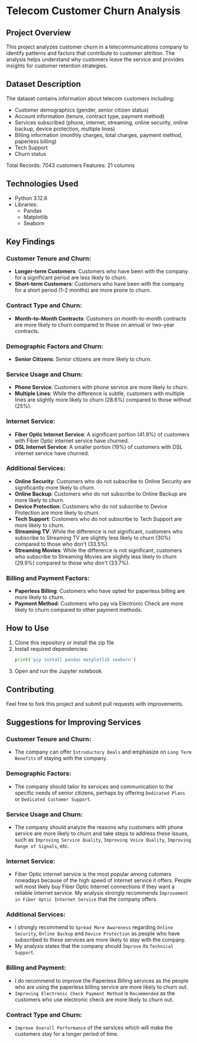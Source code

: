 # Telecom Customer Churn Analysis

## Project Overview
This project analyzes customer churn in a telecommunications company to identify patterns and factors that contribute to customer attrition. The analysis helps understand why customers leave the service and provides insights for customer retention strategies.

## Dataset Description
The dataset contains information about telecom customers including:
- Customer demographics (gender, senior citizen status)
- Account information (tenure, contract type, payment method)
- Services subscribed (phone, internet, streaming, online security, online backup, device protection, multiple lines)
- Billing information (monthly charges, total charges, payment method, paperless billing)
- Tech Support 
- Churn status

Total Records: 7043 customers
Features: 21 columns

## Technologies Used
- Python 3.12.6
- Libraries:
  - Pandas
  - Matplotlib 
  - Seaborn 

## Key Findings
### Customer Tenure and Churn:

- **Longer-term Customers**: Customers who have been with the company for a significant period are less likely to churn.
- **Short-term Customers**: Customers who have been with the company for a short period (1-2 months) are more prone to churn.

### Contract Type and Churn:

- **Month-to-Month Contracts**: Customers on month-to-month contracts are more likely to churn compared to those on annual or two-year contracts.

### Demographic Factors and Churn:

- **Senior Citizens**: Senior citizens are more likely to churn.

### Service Usage and Churn:

- **Phone Service**: Customers with phone service are more likely to churn.
- **Multiple Lines**: While the difference is subtle, customers with multiple lines are slightly more likely to churn (28.6%) compared to those without (25%).

### Internet Service:

- **Fiber Optic Internet Service**: A significant portion (41.9%) of customers with Fiber Optic internet service have churned.
- **DSL Internet Service**: A smaller portion (19%) of customers with DSL internet service have churned.

### Additional Services:
- **Online Security**: Customers who do not subscribe to Online Security are significantly more likely to churn.
- **Online Backup**: Customers who do not subscribe to Online Backup are more likely to churn.
- **Device Protection**: Customers who do not subscribe to Device Protection are more likely to churn.
- **Tech Support**: Customers who do not subscribe to Tech Support are more likely to churn.
- **Streaming TV**: While the difference is not significant, customers who subscribe to Streaming TV are slightly less likely to churn (30%) compared to those who don't (33.5%).
- **Streaming Movies**: While the difference is not significant, customers who subscribe to Streaming Movies are slightly less likely to churn (29.9%) compared to those who don't (33.7%).

### Billing and Payment Factors:

- **Paperless Billing**: Customers who have opted for paperless billing are more likely to churn.
- **Payment Method**: Customers who pay via Electronic Check are more likely to churn compared to other payment methods.

## How to Use
1. Clone this repository or install the zip file
2. Install required dependencies:
    ```Python 
    print('pip install pandas matplotlib seaborn')
    ```
3. Open and run the Jupyter notebook

## Contributing
Feel free to fork this project and submit pull requests with improvements.

## Suggestions for Improving Services

### Customer Tenure and Churn:

- The company can offer `Introductory Deals` and emphasize on `Long Term Benefits` of staying with the company.

### Demographic Factors:

- The company should tailor its services and communication to the specific needs of senior citizens, perhaps by offering `Dedicated Plans` or `Dedicated Customer Support`.

### Service Usage and Churn:

- The company should analyze the reasons why customers with phone service are more likely to churn and take steps to address these issues, such as `Improving Service Quality`, `Improving Voice Quality`, `Improving Range of Signals`, etc.

### Internet Service:

- Fiber Optic internet service is the most popular among cutomers nowadays because of the high speed of internet service it offers. People will most likely buy Fiber Optic Internet connections if they want a reliable internet service. My analysis strongly recommends `Improvement in Fiber Optic Internet Service` that the company offers.

### Additional Services:

- I strongly recommend to `Spread More Awareness` regarding `Online Security`, `Online Backup` and `Device Protection` as people who have subscribed to these services are more likely to stay with the company.
- My analysis states that the company should `Improve` its `Technical Support`.

### Billing and Payment:

- I do recommend to improve the Paperless Billing services as the people who are using the paperless billing service are more likely to churn out.
- `Improving Electronic Check Payment Method` is `Recommended` as the customers who use electronic check are more likely to churn out.

### Contract Type and Churn:

- `Improve Overall Performance` of the services which will make the customers stay for a longer period of time.

